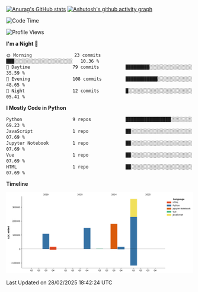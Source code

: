 

[![Anurag's GitHub stats](https://github-readme-stats.vercel.app/api?username=24mlight&show_icons=true&theme=buefy)](https://github.com/anuraghazra/github-readme-stats)
[![Ashutosh's github activity graph](https://github-readme-activity-graph.vercel.app/graph?username=24mlight&theme=tokyo-night)](https://github.com/ashutosh00710/github-readme-activity-graph)

<!--START_SECTION:waka-->
![Code Time](http://img.shields.io/badge/Code%20Time-54%20hrs%208%20mins-blue)

![Profile Views](http://img.shields.io/badge/Profile%20Views-358-blue)

**I'm a Night 🦉** 

```text
🌞 Morning                23 commits          ███░░░░░░░░░░░░░░░░░░░░░░   10.36 % 
🌆 Daytime                79 commits          █████████░░░░░░░░░░░░░░░░   35.59 % 
🌃 Evening                108 commits         ████████████░░░░░░░░░░░░░   48.65 % 
🌙 Night                  12 commits          █░░░░░░░░░░░░░░░░░░░░░░░░   05.41 % 
```


**I Mostly Code in Python** 

```text
Python                   9 repos             █████████████████░░░░░░░░   69.23 % 
JavaScript               1 repo              ██░░░░░░░░░░░░░░░░░░░░░░░   07.69 % 
Jupyter Notebook         1 repo              ██░░░░░░░░░░░░░░░░░░░░░░░   07.69 % 
Vue                      1 repo              ██░░░░░░░░░░░░░░░░░░░░░░░   07.69 % 
HTML                     1 repo              ██░░░░░░░░░░░░░░░░░░░░░░░   07.69 % 
```



**Timeline**

![Lines of Code chart](https://raw.githubusercontent.com/24mlight/24mlight/main/assets/bar_graph.png)


 Last Updated on 28/02/2025 18:42:24 UTC
<!--END_SECTION:waka-->
